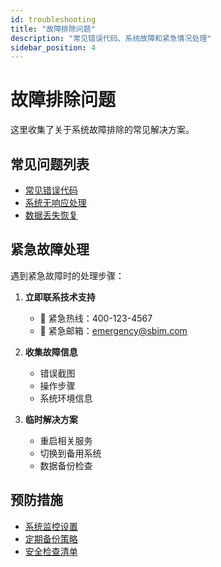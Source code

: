```yaml
---
id: troubleshooting
title: "故障排除问题"
description: "常见错误代码、系统故障和紧急情况处理"
sidebar_position: 4
---
```


# 故障排除问题

这里收集了关于系统故障排除的常见解决方案。

## 常见问题列表

- [常见错误代码](./error-codes.md)
- [系统无响应处理](./system-unresponsive.md)
- [数据丢失恢复](./data-recovery.md)

## 紧急故障处理

遇到紧急故障时的处理步骤：

1. **立即联系技术支持**
   - 🚨 紧急热线：400-123-4567
   - 📧 紧急邮箱：emergency@sbim.com

2. **收集故障信息**
   - 错误截图
   - 操作步骤
   - 系统环境信息

3. **临时解决方案**
   - 重启相关服务
   - 切换到备用系统
   - 数据备份检查

## 预防措施

- [系统监控设置](../../guides/monitoring-setup.md)
- [定期备份策略](../../guides/backup-strategy.md)
- [安全检查清单](../../guides/security-checklist.md)
